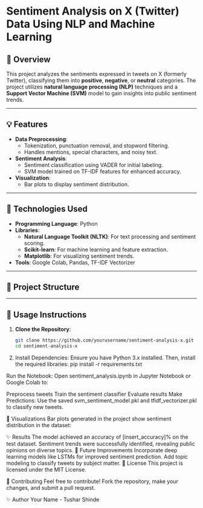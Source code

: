 # Sentiment Analysis on X (Twitter) Data Using NLP and Machine Learning

## 📖 Overview
This project analyzes the sentiments expressed in tweets on X (formerly Twitter), classifying them into **positive**, **negative**, or **neutral** categories. The project utilizes **natural language processing (NLP)** techniques and a **Support Vector Machine (SVM)** model to gain insights into public sentiment trends.

---

## 💡 Features
- **Data Preprocessing**:
  - Tokenization, punctuation removal, and stopword filtering.
  - Handles mentions, special characters, and noisy text.
- **Sentiment Analysis**:
  - Sentiment classification using VADER for initial labeling.
  - SVM model trained on TF-IDF features for enhanced accuracy.
- **Visualization**:
  - Bar plots to display sentiment distribution.

---

## 🚀 Technologies Used
- **Programming Language**: Python
- **Libraries**:
  - **Natural Language Toolkit (NLTK)**: For text processing and sentiment scoring.
  - **Scikit-learn**: For machine learning and feature extraction.
  - **Matplotlib**: For visualizing sentiment trends.
- **Tools**: Google Colab, Pandas, TF-IDF Vectorizer

---

## 📂 Project Structure



---

## 📝 Usage Instructions
1. **Clone the Repository**:
   ```bash
   git clone https://github.com/yourusername/sentiment-analysis-x.git
   cd sentiment-analysis-x

 2. Install Dependencies: Ensure you have Python 3.x installed. Then, install the required libraries:
     pip install -r requirements.txt

Run the Notebook: Open sentiment_analysis.ipynb in Jupyter Notebook or Google Colab to:

Preprocess tweets
Train the sentiment classifier
Evaluate results
Make Predictions: Use the saved svm_sentiment_model.pkl and tfidf_vectorizer.pkl to classify new tweets.

🎨 Visualizations
Bar plots generated in the project show sentiment distribution in the dataset:


✨ Results
The model achieved an accuracy of [insert_accuracy]% on the test dataset.
Sentiment trends were successfully identified, revealing public opinions on diverse topics.
📂 Future Improvements
Incorporate deep learning models like LSTMs for improved sentiment prediction.
Add topic modeling to classify tweets by subject matter.
📜 License
This project is licensed under the MIT License.

🤝 Contributing
Feel free to contribute! Fork the repository, make your changes, and submit a pull request.

✨ Author
Your Name - Tushar Shinde
